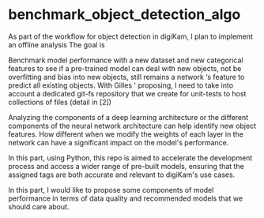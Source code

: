 # benchmark_object_detection_algo

As part of the workflow for object detection in digiKam, I plan to implement an offline analysis The goal is 

Benchmark model performance with a new dataset and new categorical features to see if a pre-trained model can deal with new objects, not be overfitting and bias into new objects, still remains a network ‘s feature to predict all existing objects. With Gilles ' proposing, I need to take into account a dedicated git-fs repository that we create for unit-tests to host collections of files (detail in [2])


Analyzing the components of a deep learning architecture or the different components of the neural network architecture can help identify new object features. How different when we modify the weights of each layer in the network can have a significant impact on the model's performance.

In this part, using Python, this repo is aimed to accelerate the development process and access a wider range of pre-built models, ensuring that the assigned tags are both accurate and relevant to digiKam's use cases.

In this part, I would like to propose some components of model performance in terms of data quality and recommended models that we should care about. 
